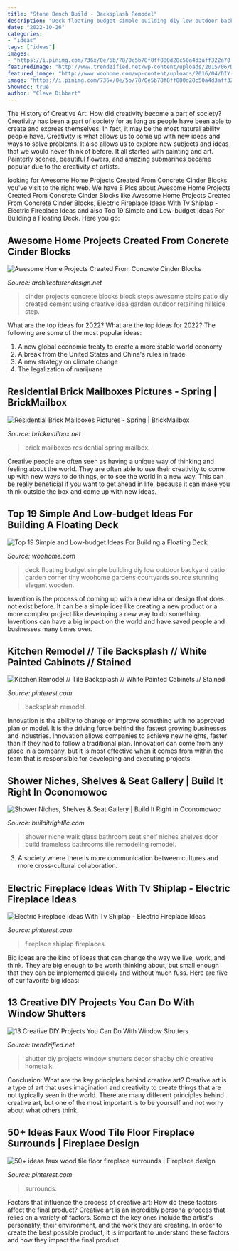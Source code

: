 ```yaml
---
title: "Stone Bench Build - Backsplash Remodel"
description: "Deck floating budget simple building diy low outdoor backyard patio garden corner tiny woohome gardens courtyards source stunning elegant wooden"
date: "2022-10-26"
categories:
- "ideas"
tags: ["ideas"]
images:
- "https://i.pinimg.com/736x/0e/5b/78/0e5b78f8ff880d28c50a4d3aff322a70.jpg"
featuredImage: "http://www.trendzified.net/wp-content/uploads/2015/06/DIY-shutter-projects7.jpg"
featured_image: "http://www.woohome.com/wp-content/uploads/2016/04/DIY-Floating-Deck-Woohome-3.jpg"
image: "https://i.pinimg.com/736x/0e/5b/78/0e5b78f8ff880d28c50a4d3aff322a70.jpg"
ShowToc: true
author: "Cleve Dibbert"
---
```



The History of Creative Art: How did creativity become a part of society?
Creativity has been a part of society for as long as people have been able to create and express themselves. In fact, it may be the most natural ability people have. Creativity is what allows us to come up with new ideas and ways to solve problems. It also allows us to explore new subjects and ideas that we would never think of before. It all started with painting and art. Painterly scenes, beautiful flowers, and amazing submarines became popular due to the creativity of artists.

	

		
looking for Awesome Home Projects Created From Concrete Cinder Blocks you've visit to the right web. We have 8 Pics about Awesome Home Projects Created From Concrete Cinder Blocks like Awesome Home Projects Created From Concrete Cinder Blocks, Electric Fireplace Ideas With Tv Shiplap - Electric Fireplace Ideas and also Top 19 Simple and Low-budget Ideas For Building a Floating Deck. Here you go:
		
    
## Awesome Home Projects Created From Concrete Cinder Blocks

<img loading=lazy src="http://cdn.architecturendesign.net/wp-content/uploads/2015/12/AD-Cinder-Block-Projects-14.jpg" onerror="this.onerror=null;this.src='https://tse4.mm.bing.net/th?id=OIP.Eo4BEIOgqh51hUWxofcJMQHaMp&amp;pid=15.1';" alt="Awesome Home Projects Created From Concrete Cinder Blocks">

_Source: architecturendesign.net_

>cinder projects concrete blocks block steps awesome stairs patio diy created cement using creative idea garden outdoor retaining hillside step. 

	

What are the top ideas for 2022?
What are the top ideas for 2022? The following are some of the most popular ideas: 
1. A new global economic treaty to create a more stable world economy 
2. A break from the United States and China's rules in trade 
3. A new strategy on climate change 
4. The legalization of marijuana 

    
## Residential Brick Mailboxes Pictures - Spring | BrickMailbox

<img loading=lazy src="http://brickmailbox.net/images/brick_mailbox_pictures-spring_2015/BrickMailboxPictures-25.jpg" onerror="this.onerror=null;this.src='https://tse1.mm.bing.net/th?id=OIP.A4K7FTkDLF8sMjm6sUBf9gHaLH&amp;pid=15.1';" alt="Residential Brick Mailboxes Pictures - Spring | BrickMailbox">

_Source: brickmailbox.net_

>brick mailboxes residential spring mailbox. 

	

Creative people are often seen as having a unique way of thinking and feeling about the world. They are often able to use their creativity to come up with new ways to do things, or to see the world in a new way. This can be really beneficial if you want to get ahead in life, because it can make you think outside the box and come up with new ideas.

    
## Top 19 Simple And Low-budget Ideas For Building A Floating Deck

<img loading=lazy src="http://www.woohome.com/wp-content/uploads/2016/04/DIY-Floating-Deck-Woohome-3.jpg" onerror="this.onerror=null;this.src='https://tse4.mm.bing.net/th?id=OIP.y4SyKD3W4qLm5XvtS7LBSwHaLI&amp;pid=15.1';" alt="Top 19 Simple and Low-budget Ideas For Building a Floating Deck">

_Source: woohome.com_

>deck floating budget simple building diy low outdoor backyard patio garden corner tiny woohome gardens courtyards source stunning elegant wooden. 

	

Invention is the process of coming up with a new idea or design that does not exist before. It can be a simple idea like creating a new product or a more complex project like developing a new way to do something. Inventions can have a big impact on the world and have saved people and businesses many times over.

    
## Kitchen Remodel // Tile Backsplash // White Painted Cabinets // Stained

<img loading=lazy src="https://i.pinimg.com/736x/2d/68/e8/2d68e8daa4fca41f8d446238dce24de7.jpg" onerror="this.onerror=null;this.src='https://tse1.mm.bing.net/th?id=OIP.bVtK5Mo-4lM43u-GsAT_NwHaLH&amp;pid=15.1';" alt="Kitchen Remodel // Tile Backsplash // White Painted Cabinets // Stained">

_Source: pinterest.com_

>backsplash remodel. 

	

Innovation is the ability to change or improve something with no approved plan or model. It is the driving force behind the fastest growing businesses and industries. Innovation allows companies to achieve new heights, faster than if they had to follow a traditional plan. Innovation can come from any place in a company, but it is most effective when it comes from within the team that is responsible for developing and executing projects.

    
## Shower Niches, Shelves &amp; Seat Gallery | Build It Right In Oconomowoc

<img loading=lazy src="https://www.builditrightllc.com/wp-content/uploads/2014/11/2014-11-11-11.47.06-768x1024.jpg" onerror="this.onerror=null;this.src='https://tse2.mm.bing.net/th?id=OIP.B1IYmfgKAH7Biqk16bIZAAHaJ4&amp;pid=15.1';" alt="Shower Niches, Shelves &amp; Seat Gallery | Build It Right in Oconomowoc">

_Source: builditrightllc.com_

>shower niche walk glass bathroom seat shelf niches shelves door build frameless bathrooms tile remodeling remodel. 

	

3. A society where there is more communication between cultures and more cross-cultural collaboration. 

    
## Electric Fireplace Ideas With Tv Shiplap - Electric Fireplace Ideas

<img loading=lazy src="https://i.pinimg.com/736x/0e/5b/78/0e5b78f8ff880d28c50a4d3aff322a70.jpg" onerror="this.onerror=null;this.src='https://tse2.mm.bing.net/th?id=OIP.vxWh_i1fJpUlkzzCwnHHqAHaJ3&amp;pid=15.1';" alt="Electric Fireplace Ideas With Tv Shiplap - Electric Fireplace Ideas">

_Source: pinterest.com_

>fireplace shiplap fireplaces. 

	

Big ideas are the kind of ideas that can change the way we live, work, and think. They are big enough to be worth thinking about, but small enough that they can be implemented quickly and without much fuss. Here are five of our favorite big ideas: 

    
## 13 Creative DIY Projects You Can Do With Window Shutters

<img loading=lazy src="http://www.trendzified.net/wp-content/uploads/2015/06/DIY-shutter-projects7.jpg" onerror="this.onerror=null;this.src='https://tse2.mm.bing.net/th?id=OIP._K0MVg54qsfCDHYj_hNyNQHaLH&amp;pid=15.1';" alt="13 Creative DIY Projects You Can Do With Window Shutters">

_Source: trendzified.net_

>shutter diy projects window shutters decor shabby chic creative hometalk. 

	

Conclusion: What are the key principles behind creative art?
Creative art is a type of art that uses imagination and creativity to create things that are not typically seen in the world. There are many different principles behind creative art, but one of the most important is to be yourself and not worry about what others think.

    
## 50+ Ideas Faux Wood Tile Floor Fireplace Surrounds | Fireplace Design

<img loading=lazy src="https://i.pinimg.com/736x/10/36/5f/10365fafe2ffd7e2ea1ee7ed0d0e1859.jpg" onerror="this.onerror=null;this.src='https://tse1.mm.bing.net/th?id=OIP.MlRrDLHLNx29zPYlI2CPFgAAAA&amp;pid=15.1';" alt="50+ ideas faux wood tile floor fireplace surrounds | Fireplace design">

_Source: pinterest.com_

>surrounds. 

	

Factors that influence the process of creative art: How do these factors affect the final product?
Creative art is an incredibly personal process that relies on a variety of factors. Some of the key ones include the artist's personality, their environment, and the work they are creating. In order to create the best possible product, it is important to understand these factors and how they impact the final product.

